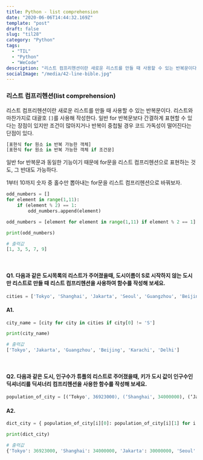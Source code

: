 ```yaml
---
title: Python - list comprehension
date: "2020-06-06T14:44:32.169Z"
template: "post"
draft: false
slug: "til28"
category: "Python"
tags:
  - "TIL"
  - "Python"
  - "WeCode"
description: "리스트 컴프리헨션이란 새로운 리스트를 만들 때 사용할 수 있는 반복문이다. 리스트와 마찬가지로 대괄호를 사용해 작성한다."
socialImage: "/media/42-line-bible.jpg"
---
```


### 리스트 컴프리헨션(list comprehension)
리스트 컴프리헨션이란 새로운 리스트를 만들 때 사용할 수 있는 반복문이다. 리스트와 마찬가지로 대괄호 `[]`를 사용해 작성한다. 일반 for 반복문보다 간결하게 표현할 수 있다는 장점이 있지만 조건이 많아지거나 반복이 중첩될 경우 코드 가독성이 떨어진다는 단점이 있다.

```python
[표현식 for 원소 in 반복 가능한 객체]
[표현식 for 원소 in 반복 가능한 객체 if 조건문]
```

일반 for 반복문과 동일한 기능이기 때문에 for문을 리스트 컴프리헨션으로 표현하는 것도, 그 반대도 가능하다.

1부터 10까지 숫자 중 홀수만 뽑아내는 for문을 리스트 컴프리헨션으로 바꿔보자.

```python
odd_numbers = []
for element in range(1,11):
    if (element % 2) == 1:
        odd_numbers.append(element)
```
```python
odd_numbers = [element for element in range(1,11) if element % 2 == 1]

print(odd_numbers)
```
```python
# 출력값
[1, 3, 5, 7, 9]
```

<br>

#### Q1. 다음과 같은 도시목록의 리스트가 주어졌을때, 도시이름이 S로 시작하지 않는 도시만 리스트로 만들 때 리스트 컴프리헨션을 사용하여 함수를 작성해 보세요.

```python
cities = ['Tokyo', 'Shanghai', 'Jakarta', 'Seoul', 'Guangzhou', 'Beijing', 'Karachi', 'Shenzhen', 'Delhi']
```

#### A1.
```python
city_name = [city for city in cities if city[0] != 'S']

print(city_name)
```
```python
# 출력값
['Tokyo', 'Jakarta', 'Guangzhou', 'Beijing', 'Karachi', 'Delhi']
```

<br>

#### Q2. 다음과 같은 도시, 인구수가 튜플의 리스트로 주어졌을때, 키가 도시 값이 인구수인 딕셔너리를 딕셔너리 컴프리헨션을 사용한 함수를 작성해 보세요.
```python
population_of_city = [(‘Tokyo', 36923000), (‘Shanghai', 34000000), (‘Jakarta', 30000000), (‘Seoul', 25514000), (‘Guangzhou', 25000000), (‘Beijing', 24900000), (‘Karachi', 24300000 ), ( ‘Shenzhen', 23300000), (‘Delhi', 21753486) ]
```

#### A2.
```python
dict_city = { population_of_city[i][0]: population_of_city[i][1] for i in range(len(population_of_city) - 1)}

print(dict_city)
```
```python
# 출력값
{'Tokyo': 36923000, 'Shanghai': 34000000, 'Jakarta': 30000000, 'Seoul': 25514000, 'Guangzhou': 25000000, 'Beijing': 24900000, 'Karachi': 24300000, 'Shenzhen': 23300000}
```